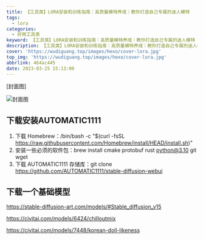 ```yaml
---
title: 【工具类】LORA安装和训练指南｜高质量模特养成｜教你打造自己专属的迷人模特
tags:
  - lora
categories:
  - 好用工具类
keyword: 【工具类】LORA安装和训练指南｜高质量模特养成｜教你打造自己专属的迷人模特
description: 【工具类】LORA安装和训练指南｜高质量模特养成｜教你打造自己专属的迷人模特
cover: 'https://wudiguang.top/images/hexo/cover-lora.jpg'
top_img: 'https://wudiguang.top/images/hexo/cover-lora.jpg'
abbrlink: 464ac445
date: 2023-03-25 15:13:00
---
```


[封面图]

![封面图](https://wudiguang.top/images/hexo/cover-lora.jpg)

## 下载安装AUTOMATIC1111

1. 下载 Homebrew：/bin/bash -c "$(curl -fsSL <https://raw.githubusercontent.com/Homebrew/install/HEAD/install.sh>)"
2. 安装一些必须的软件包：brew install cmake protobuf rust python@3.10 git wget
3. 下载 AUTOMATIC1111 存储库：git clone <https://github.com/AUTOMATIC1111/stable-diffusion-webui>


## 下载一个基础模型

https://stable-diffusion-art.com/models/#Stable_diffusion_v15

https://civitai.com/models/6424/chilloutmix

https://civitai.com/models/7448/korean-doll-likeness